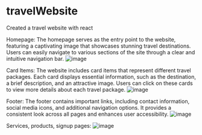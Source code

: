 # travelWebsite
Created a travel website with react

Homepage:
The homepage serves as the entry point to the website, featuring a captivating image that showcases stunning travel destinations.
Users can easily navigate to various sections of the site through a clear and intuitive navigation bar.
![image](https://github.com/user-attachments/assets/b0fad094-bc74-4316-b7f8-ff9edac4d591)

Card Items:
The website includes card items that represent different travel packages. Each card displays essential information, such as the destination, a brief description, and an attractive image.
Users can click on these cards to view more details about each travel package.
![image](https://github.com/user-attachments/assets/afff9e9e-7bb7-441d-9f90-5e5cd6d1cd5f)

Footer:
The footer contains important links, including contact information, social media icons, and additional navigation options.
It provides a consistent look across all pages and enhances user accessibility.
![image](https://github.com/user-attachments/assets/3f049c2c-3a1e-49a6-a903-70cf04d81fb3)

Services, products, signup pages:
![image](https://github.com/user-attachments/assets/71a6775f-e314-40bc-8a3f-1e3b6cea6595)



